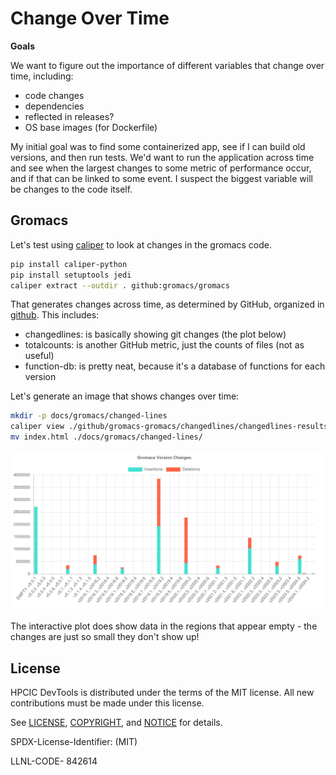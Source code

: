 # Change Over Time

**Goals**

We want to figure out the importance of different variables that change over time, including:

 - code changes
 - dependencies
 - reflected in releases?
 - OS base images (for Dockerfile)
 
My initial goal was to find some containerized app, see if I can build old versions, and then run tests. We'd want to run the application across time and see when the largest changes to some metric of performance occur, and if that can be linked to some event. I suspect the biggest variable will be changes to the code itself.

## Gromacs

Let's test using [caliper](https://caliper-python.readthedocs.io/en/latest/getting_started/user-guide.html) to look at changes in the gromacs code.

```bash
pip install caliper-python
pip install setuptools jedi
caliper extract --outdir . github:gromacs/gromacs
```
That generates changes across time, as determined by GitHub, organized in [github](github). This includes:

- changedlines: is basically showing git changes (the plot below)
- totalcounts: is another GitHub metric, just the counts of files (not as useful)
- function-db: is pretty neat, because it's a database of functions for each version

Let's generate an image that shows changes over time:

```bash
mkdir -p docs/gromacs/changed-lines
caliper view ./github/gromacs-gromacs/changedlines/changedlines-results.json --title "Gromacs Version Changes"
mv index.html ./docs/gromacs/changed-lines/
```
![docs/img/gromacs-changes.png](docs/img/gromacs-changes.png)

The interactive plot does show data in the regions that appear empty - the changes are just so small they don't show up!

## License

HPCIC DevTools is distributed under the terms of the MIT license.
All new contributions must be made under this license.

See [LICENSE](https://github.com/converged-computing/cloud-select/blob/main/LICENSE),
[COPYRIGHT](https://github.com/converged-computing/cloud-select/blob/main/COPYRIGHT), and
[NOTICE](https://github.com/converged-computing/cloud-select/blob/main/NOTICE) for details.

SPDX-License-Identifier: (MIT)

LLNL-CODE- 842614


